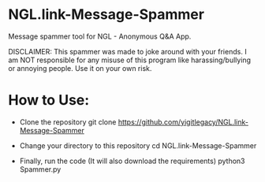 # NGL.link-Message-Spammer
Message spammer tool for NGL - Anonymous Q&amp;A App. 

DISCLAIMER: This spammer was made to joke around with your friends. I am NOT responsible for any misuse of this program like harassing/bullying or annoying people. Use it on your own risk.

# How to Use:
- Clone the repository
git clone https://github.com/yigitlegacy/NGL.link-Message-Spammer

- Change your directory to this repository
cd NGL.link-Message-Spammer

- Finally, run the code (It will also download the requirements)
python3 Spammer.py
